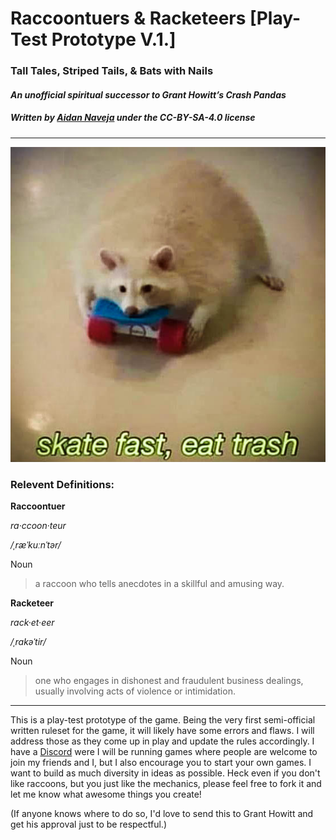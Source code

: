 # __Raccoontuers & Racketeers__ [Play-Test Prototype V.1.]
### Tall Tales, Striped Tails, & Bats with Nails
#### _An unofficial spiritual successor to Grant Howitt’s Crash Pandas_
##### Written by [Aidan Naveja](https://phottachedesign.myportfolio.com/other-art-junk) under the CC-BY-SA-4.0 license
---



![Skate Fast, Eat Trash](Art/Internet_Memes/skatefasteattrash.jpg)



### Relevent Definitions:



__Raccoontuer__


_ra·ccoon·teur_  


_/ˌræˈkuːnˈtər/_  


Noun


>a raccoon who tells anecdotes in a skillful and amusing way.



__Racketeer__


_rack·et·eer_


_/ˌrakəˈtir/_


Noun


>one who engages in dishonest and fraudulent business dealings, usually involving acts of violence or intimidation.



---



This is a play-test prototype of the game.
Being the very first semi-official written ruleset for the game, it will likely have some errors and flaws.
I will address those as they come up in play and update the rules accordingly.
I have a [Discord](https://discord.gg/ypxHt6C) were I will be running games where people are welcome to join my friends and I, but I also encourage you to start your own games.
I want to build as much diversity in ideas as possible.
Heck even if you don't like raccoons, but you just like the mechanics, please feel free to fork it and let me know what awesome things you create!



(If anyone knows where to do so, I'd love to send this to Grant Howitt and get his approval just to be respectful.)
